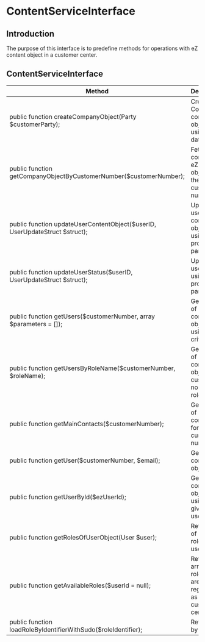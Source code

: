 # ContentServiceInterface

## Introduction

The purpose of this interface is to predefine methods for operations with eZ content object in a customer center.

## ContentServiceInterface

|Method|Description|
|--- |--- |
|public function createCompanyObject(Party $customerParty);|Creates eZ Content company object using party data|
|public function getCompanyObjectByCustomerNumber($customerNumber);|Fetches the company's eZ content object with the given customer number|
|public function updateUserContentObject($userID, UserUpdateStruct $struct);|Updates user content object using provided parameters|
|public function updateUserStatus($userID, UserUpdateStruct $struct);|Updates user status using provided parameters|
|public function getUsers($customerNumber, array $parameters = []);|Gets a list of user content objects using given criteria|
|public function getUsersByRoleName($customerNumber, $roleName);|Gets a list of user content objects by customer no and roleName|
|public function getMainContacts($customerNumber);|Get the list of main contacts for a given customer number|
|public function getUser($customerNumber, $email);|Gets a user content object|
|public function getUserById($ezUserId);|Gets a user content object using a given eZ user ID|
|public function getRolesOfUserObject(User $user);|Returns list of user roles of user object|
|public function getAvailableRoles($userId = null);|Returns an array of roles that are registered as customer center roles|
|public function loadRoleByIdentifierWithSudo($roleIdentifier);|Return Role by identifier|

